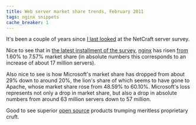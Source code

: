 ```yaml
---
title: Web server market share trends, February 2011
tags: nginx snippets
cache_breaker: 1
---
```


It's been a couple of years since [I last looked](/blog/kool-aid-drinking-rails-fanbois-flocking-to-phusion-passenger-in-inebriated-droves) at the NetCraft server survey.

Nice to see that in [the latest installment of the survey](http://news.netcraft.com/archives/2011/02/15/february-2011-web-server-survey.html), [nginx](/wiki/nginx) has risen [from](http://news.netcraft.com/archives/2009/02/18/february_2009_web_server_survey.html) 1.60% to 7.57% market share (in absolute numbers this corresponds to an increase of about 17 million servers).

Also nice to see is how Microsoft's market share has dropped from about 29% down to around 20%, the lion's share of which seems to have gone to Apache, whose market share rose from 48.59% to 60.10%. Microsoft's loss represents not only a drop in market share, but also a drop in absolute numbers from around 63 million servers down to 57 million.

Good to see superior [open source](/wiki/open_source) products trumping meritless proprietary cruft.
